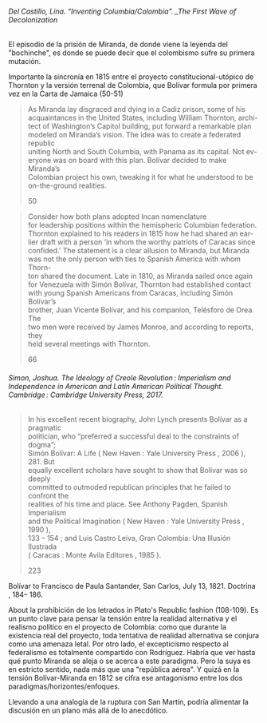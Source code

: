 ###### Del Castillo, Lina. “Inventing Columbia/Colombia”. _The First Wave of Decolonization

El episodio de la prisión de Miranda, de donde viene la leyenda del "bochinche", es donde se puede decir que el colombismo sufre su primera mutación.


Importante la sincronía en 1815 entre el proyecto constitucional-utópico de Thornton y la versión terrenal de Colombia, que Bolívar formula por primera vez en la Carta de Jamaica (50-51)


> As Miranda lay disgraced and dying in a Cadiz prison, some of his  
> acquaintances in the United States, including William Thornton, archi-  
> tect of Washington’s Capitol building, put forward a remarkable plan  
> modeled on Miranda’s vision. The idea was to create a federated republic  
> uniting North and South Columbia, with Panama as its capital. Not ev-  
> eryone was on board with this plan. Bolívar decided to make Miranda’s  
> Colombian project his own, tweaking it for what he understood to be  
> on-the-ground realities.
> 
> 50

> Consider how both plans adopted Incan nomenclature  
> for leadership positions within the hemispheric Columbian federation.  
> Thornton explained to his readers in 1815 how he had shared an ear-  
> lier draft with a person ‘in whom the worthy patriots of Caracas since  
> confided.’ The statement is a clear allusion to Miranda, but Miranda  
> was not the only person with ties to Spanish America with whom Thorn-  
> ton shared the document. Late in 1810, as Miranda sailed once again  
> for Venezuela with Simón Bolívar, Thornton had established contact  
> with young Spanish Americans from Caracas, including Simón Bolívar’s  
> brother, Juan Vicente Bolívar, and his companion, Telésforo de Orea. The  
> two men were received by James Monroe, and according to reports, they  
> held several meetings with Thornton.
> 
> 66

###### Simon, Joshua. _The Ideology of Creole Revolution : Imperialism and Independence in American and Latin American Political Thought_. Cambridge : Cambridge University Press, 2017.

> In his excellent recent biography, John Lynch presents Bolívar as a pragmatic  
> politician, who “preferred a successful deal to the constraints of dogma”;  
> Simón Bolívar: A Life ( New Haven : Yale University Press , 2006 ), 281. But  
> equally excellent scholars have sought to show that Bolívar was so deeply  
> committed to outmoded republican principles that he failed to confront the  
> realities of his time and place. See Anthony Pagden, Spanish Imperialism  
> and the Political Imagination ( New Haven : Yale University Press , 1990 ),  
> 133 – 154 ; and Luis Castro Leiva, Gran Colombia: Una Illusión Ilustrada  
> ( Caracas : Monte Avila Editores , 1985 ).
> 
> 223


Bolívar to Francisco de Paula Santander, San Carlos, July 13, 1821. Doctrina ,
184– 186.

About la prohibición de los letrados in Plato's Republic fashion (108-109). Es un punto clave para pensar la tensión entre la realidad alternativa y el realismo político en el proyecto de Colombia: como que durante la existencia real del proyecto, toda tentativa de realidad alternativa se conjura como una amenaza letal. Por otro lado, el excepticismo respecto al federalismo es totalmente compartido con Rodríguez. Habría que ver hasta qué punto Miranda se aleja o se acerca a este paradigma. Pero la suya es en estricto sentido, nada más que una "república aérea". Y quizá en la tensión Bolívar-Miranda en 1812 se cifra ese antagonismo entre los dos paradigmas/horizontes/enfoques.



Llevando a una analogía de la ruptura con San Martín, podría alimentar la discusión en un plano más allá de lo anecdótico.


